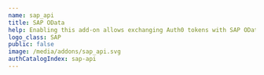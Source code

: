 ```yaml
---
name: sap_api
title: SAP OData
help: Enabling this add-on allows exchanging Auth0 tokens with SAP OData compatible access tokens.
logo_class: SAP
public: false
image: /media/addons/sap_api.svg
authCatalogIndex: sap-api
---
```

